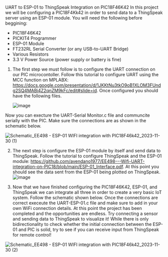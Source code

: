UART to ESP-01 to ThingSpeak Integration on PIC18F46K42
In this project we will be configuring a PIC18F4Kk42 in order to send data to a ThingSpeak server using an ESP-01 module. 
You will need the following before beggining:
- PIC18F46K42
- PICKIT4 Programmer
- ESP-01 Module
- FT232RL Serial Converter (or any USB-to-UART Bridge)
- Various Resistors
- 3.3 V Power Source (power supply or battery is fine)
  

1. The first step we must follow is to configure the UART connection on our PIC microcontoller. Follow this tutorial to configure UART using the MCC function on MPLABX: https://docs.google.com/presentation/d/1JKKtNu3tkO9oB1XLOM3FUndg2SQ4MABi4Z2qnZM9kFc/edit#slide=id. Once configured you should have the following files. 

   
   ![image](https://github.com/avendano1977/EE498---Wifi-UART-integration-on-PIC18/assets/80984104/ff51e7fa-b261-42db-acf9-1fa1296049d6)


Now you can execture the UART-Serial Monitor.c file and communcite serially with the PIC. Make sure the connections are as shown in the schematic below.


![Schematic_EE498 - ESP-01 WIFI integration with PIC18F46k42_2023-11-30 (1)](https://github.com/avendano1977/EE498---Wifi-UART-integration-on-PIC18/assets/80984104/fdca459b-2008-4aa4-be2f-c35fa467eaac)
   
2. The next step is configure the ESP-01 module by itself and send data to ThingSpeak. Follow the tutorial to configure ThingSpeak and the ESP-01 module: https://github.com/avendano1977/EE498---Wifi-UART-integration-on-PIC18/blob/main/ESP-01_Interface.pdf. At this point you should see the data sent from the ESP-01 being plotted on ThingSpeak. ![image](https://github.com/avendano1977/EE498---Wifi-UART-integration-on-PIC18/assets/80984104/debeaae9-37a2-48d4-a63d-48f458892083)
   
3. Now that we have finished configuring the PIC18F46K42, ESP-01, and ThingSpeak we can integrate all three in order to create a very basic IoT system. Follow the schematic shown below. Once the connections are correct execeute the UART-ESP-01.c file and make sure to add in your own WiFi connection details. At this point the project has been completed and the opportunities are endless. Try connecting a sensor and sending data to ThingSpeak to visualize it! While there is only bidirectionality to check whether the initial connection between the ESP-01 and PIC is solid, try to see if you can receive input from ThingSpeak for remote control!
 
![Schematic_EE498 - ESP-01 WIFI integration with PIC18F46k42_2023-11-30 (2)](https://github.com/avendano1977/EE498---Wifi-UART-integration-on-PIC18/assets/80984104/49df0280-64fe-47ba-b4cd-4e6416abf4cd)

